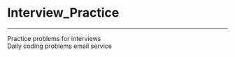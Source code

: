 # Interview_Practice
_____________________________________________
Practice problems for interviews
<br>Daily coding problems email service


